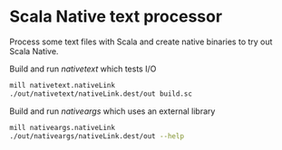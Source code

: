 # Scala Native text processor

Process some text files with Scala and create native binaries to try out Scala Native.

Build and run _nativetext_ which tests I/O

```bash
mill nativetext.nativeLink
./out/nativetext/nativeLink.dest/out build.sc
```

Build and run _nativeargs_ which uses an external library

```bash
mill nativeargs.nativeLink
./out/nativeargs/nativeLink.dest/out --help
```